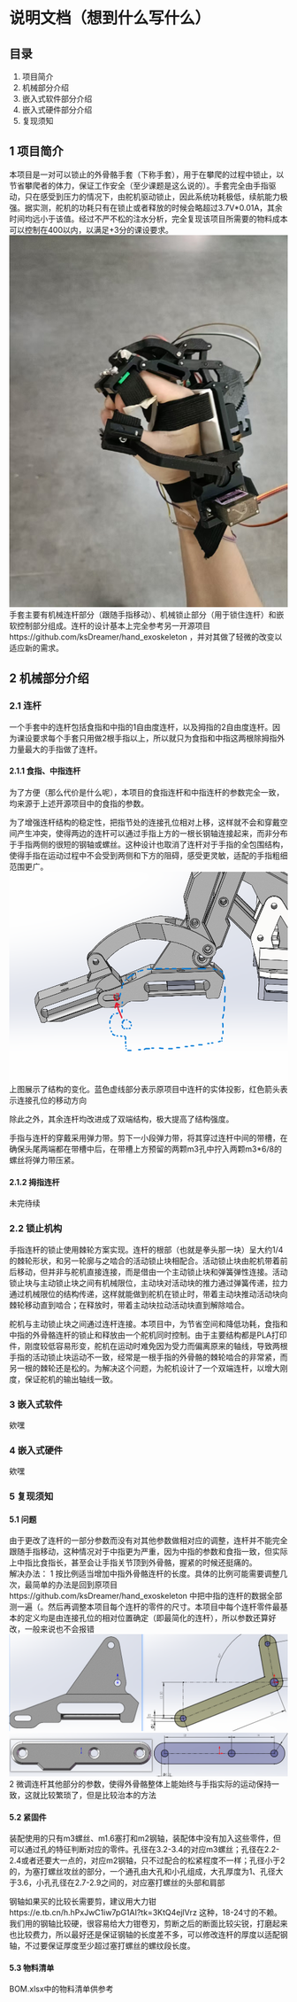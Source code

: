 # 说明文档（想到什么写什么）

## 目录  
1. 项目简介
2. 机械部分介绍
3. 嵌入式软件部分介绍
4. 嵌入式硬件部分介绍
5. 复现须知

## 1 项目简介
本项目是一对可以锁止的外骨骼手套（下称手套），用于在攀爬的过程中锁止，以节省攀爬者的体力，保证工作安全（至少课题是这么说的）。手套完全由手指驱动，只在感受到压力的情况下，由舵机驱动锁止，因此系统功耗极低，续航能力极强。据实测，舵机的功耗只有在锁止或者释放的时候会略超过3.7V*0.01A，其余时间均远小于该值。经过不严不松的注水分析，完全复现该项目所需要的物料成本可以控制在400以内，以满足+3分的课设要求。    
![alt text](Pic/实物1.jpg)  
手套主要有机械连杆部分（跟随手指移动）、机械锁止部分（用于锁住连杆）和嵌软控制部分组成。连杆的设计基本上完全参考另一开源项目https://github.com/ksDreamer/hand_exoskeleton ，并对其做了轻微的改变以适应新的需求。  

## 2 机械部分介绍

### 2.1 连杆
一个手套中的连杆包括食指和中指的1自由度连杆，以及拇指的2自由度连杆。因为课设要求每个手套只用做2根手指以上，所以就只为食指和中指这两根除拇指外力量最大的手指做了连杆。    

#### 2.1.1 食指、中指连杆
为了方便（那么代价是什么呢），本项目的食指连杆和中指连杆的参数完全一致，均来源于上述开源项目中的食指的参数。  

为了增强连杆结构的稳定性，把指节处的连接孔位相对上移，这样就不会和穿戴空间产生冲突，使得两边的连杆可以通过手指上方的一根长钢轴连接起来，而非分布于手指两侧的很短的钢轴或螺丝。这种设计也取消了连杆对于手指的全包围结构，使得手指在运动过程中不会受到两侧和下方的阻碍，感受更灵敏，适配的手指粗细范围更广。  
![alt text](Pic/演示1.png)   
上图展示了结构的变化。蓝色虚线部分表示原项目中连杆的实体投影，红色箭头表示连接孔位的移动方向  

除此之外，其余连杆均改进成了双端结构，极大提高了结构强度。

手指与连杆的穿戴采用弹力带。剪下一小段弹力带，将其穿过连杆中间的带槽，在确保头尾两端都在带槽中后，在带槽上方预留的两颗m3孔中拧入两颗m3*6/8的螺丝将弹力带压紧。  

#### 2.1.2 拇指连杆
未完待续

### 2.2 锁止机构
手指连杆的锁止使用棘轮方案实现。连杆的根部（也就是拳头那一块）呈大约1/4的棘轮形状，和另一轮廓与之啮合的活动锁止块相配合。活动锁止块由舵机带着前后移动，但并非与舵机直接连接，而是借由一个主动锁止块和弹簧弹性连接。活动锁止块与主动锁止块之间有机械限位，主动块对活动块的推力通过弹簧传递，拉力通过机械限位的结构传递，这样就能做到舵机在锁止时，带着主动块推动活动块向棘轮移动直到啮合；在释放时，带着主动块拉动活动块直到解除啮合。  

舵机与主动锁止块之间通过连杆连接。本项目中，为节省空间和降低功耗，食指和中指的外骨骼连杆的锁止和释放由一个舵机同时控制。由于主要结构都是PLA打印件，刚度较低容易形变，舵机在运动时难免因为受力而偏离原来的轴线，导致两根手指的活动锁止块运动不一致，经常是一根手指的外骨骼的棘轮啮合的非常紧，而另一根的棘轮还是松的。为解决这个问题，为舵机设计了一个双端连杆，以增大刚度，保证舵机的输出轴线一致。

### 3 嵌入式软件
欸嘿

### 4 嵌入式硬件
欸嘿


### 5 复现须知
#### 5.1 问题
由于更改了连杆的一部分参数而没有对其他参数做相对应的调整，连杆并不能完全跟随手指移动，这种情况对于中指更为严重，因为中指的参数和食指一致，但实际上中指比食指长，甚至会让手指关节顶到外骨骼，握紧的时候还挺痛的。   
 解决办法：
1 按比例适当增加中指外骨骼连杆的长度。具体的比例可能需要调整几次，最简单的办法是回到原项目https://github.com/ksDreamer/hand_exoskeleton 中把中指的连杆的数据全部测一遍（。然后再调整本项目每个连杆的零件的尺寸。本项目中每个连杆零件最基本的定义均是由连接孔位的相对位置确定（即最简化的连杆），所以参数还算好改，一般来说也不会报错  
 ![alt text](Pic/演示2.png)    
 ![alt text](Pic/演示3.png)  
2 微调连杆其他部分的参数，使得外骨骼整体上能始终与手指实际的运动保持一致，这就比较繁琐了，但是比较治本的方法  

#### 5.2 紧固件
装配使用的只有m3螺丝、m1.6塞打和m2钢轴，装配体中没有加入这些零件，但可以通过孔的特征判断对应的零件。孔径在3.2-3.4的对应m3螺丝；孔径在2.2-2.4或者还要大一点的，对应m2钢轴，只不过配合的松紧程度不一样；孔径小于2的，为塞打螺丝攻丝的部分，一个通孔由大孔和小孔组成，大孔厚度为1、孔径大于3.6，小孔孔径在2.7-2.9之间的，对应塞打螺丝的头部和肩部  

钢轴如果买的比较长需要剪，建议用大力钳https://e.tb.cn/h.hPxJwC1iw7pG1AI?tk=3KtQ4ejlVrz 这种，18-24寸的不赖。我们用的钢轴比较硬，很容易给大力钳卷刃，剪断之后的断面比较尖锐，打磨起来也比较费力，所以最好还是保证钢轴的长度差不多，可以修改连杆的厚度以适配钢轴，不过要保证厚度至少超过塞打螺丝的螺纹段长度。


#### 5.3 物料清单
BOM.xlsx中的物料清单供参考



